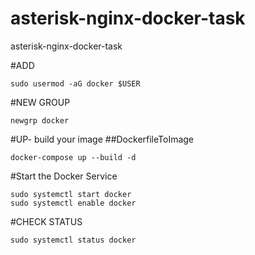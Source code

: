 # asterisk-nginx-docker-task
asterisk-nginx-docker-task


#ADD
```
sudo usermod -aG docker $USER
```

#NEW GROUP
```
newgrp docker
```

#UP- build your image 
##DockerfileToImage
```
docker-compose up --build -d
```

#Start the Docker Service
```
sudo systemctl start docker
sudo systemctl enable docker
```
#CHECK STATUS
```
sudo systemctl status docker
```
